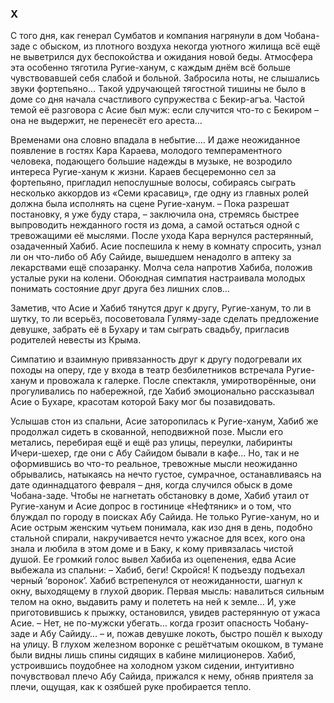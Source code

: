 ### Х

С того дня, как генерал Сумбатов и компания нагрянули в дом Чобана-заде с обыском, из плотного воздуха некогда уютного жилища всё ещё не выветрился дух беспокойства и ожидания новой беды.
Атмосфера эта особенно тяготила Ругие-ханум, с каждым днём всё больше чувствовавшей себя слабой и больной.
Забросила ноты, не слышались звуки фортепьяно...
Такой удручающей тягостной тишины не было в доме со дня начала счастливого супружества с Бекир-агъа.
Частой темой её разговора с Асие был муж: если случится что-то с Бекиром – она не выдержит, не перенесёт его ареста…

Временами она словно впадала в небытие…. И даже неожиданное появление в гостях Кара Караева, молодого темпераментного человека, подающего большие надежды в музыке, не возродило интереса Ругие-ханум к жизни.
Караев бесцеремонно сел за фортепьяно, пригладил непослушные волосы, собираясь сыграть несколько аккордов из «Семи красавиц», где одну из главных ролей должна была исполнять на сцене Ругие-ханум. 
– Пока разрешат постановку, я уже буду стара, – заключила она, стремясь быстрее выпроводить нежданного гостя из дома, а самой остаться одной с тревожащими её мыслями. 
После ухода Кара вернулся растерянный, озадаченный Хабиб.
Асие поспешила к нему в комнату спросить, узнал ли он что-либо об Абу Сайиде, вышедшем ненадолго в аптеку за лекарствами ещё спозаранку.
Молча села напротив Хабиба, положив усталые руки на колени.
Обоюдная симпатия настраивала молодых понимать состояние друг друга без лишних слов…

Заметив, что Асие и Хабиб тянутся друг к другу, Ругие-ханум, то ли в шутку, то ли всерьёз, посоветовала Гуляму-заде сделать предложение девушке, забрать её в Бухару и там сыграть свадьбу, пригласив родителей невесты из Крыма.

Симпатию и взаимную привязанность друг к другу подогревали их походы на оперу, где у входа в театр безбилетников встречала Ругие-ханум и провожала к галерке.
После спектакля, умиротворённые, они прогуливались по набережной, где Хабиб эмоционально рассказывал Асие о Бухаре, красотам которой Баку мог бы позавидовать.

Услышав стон из спальни, Асие заторопилась к Ругие-ханум, Хабиб же продолжал сидеть в скованной, неподвижной позе.
Мысли его метались, перебирая ещё и ещё раз улицы, переулки, лабиринты Ичери-шexep, где они с Абу Сайидом бывали в кафе...
Но, так и не оформившись во что-то реальное, тревожные мысли неожиданно обрывались, натыкаясь на нечто густое, сумрачное, останавливаясь на дате одиннадцатого февраля – дня, когда случился обыск в доме Чобана-заде. 
Чтобы не нагнетать обстановку в доме, Хабиб утаил от Ругие-ханум и Асие допрос в гостинице «Нефтяник» и о том, что блуждал по городу в поисках Абу Сайида. 
Не только Ругие-ханум, но и Асие острым женским чутьем понимала, как изо дня в день, подобно стальной спирали, накручивается нечто ужасное для всех, кого она знала и любила в этом доме и в Баку, к кому привязалась чистой душой.
Ее громкий голос вывел Хабиба из оцепенения, едва Асие выбежала из спальни: 
– Хабиб, беги!
Скройся!
К подъезду подъехал черный ‘воронок’. 
Хабиб встрепенулся от неожиданности, шагнул к окну, выходящему в глухой дворик.
Первая мысль: навалиться сильным телом на окно, выдавить раму и полететь на ней к земле...
И, уже приготовившись к прыжку, остановился, увидев растерянную от ужаса Асие. 
– Нет, не по-мужски убегать… когда грозит опасность Чобану-заде и Абу Сайиду… – и, пожав девушке локоть, быстро пошёл к выходу на улицу. 
В глухом железном воронке с решётчатым окошком, в тумане были видны лишь спины сидящих в кабине милиционеров. 
Хабиб, устроившись поудобнее на холодном узком сидении, интуитивно почувствовал плечо Абу Сайида, прижался к нему, обняв приятеля за плечи, ощущая, как к озябшей руке пробирается тепло.
